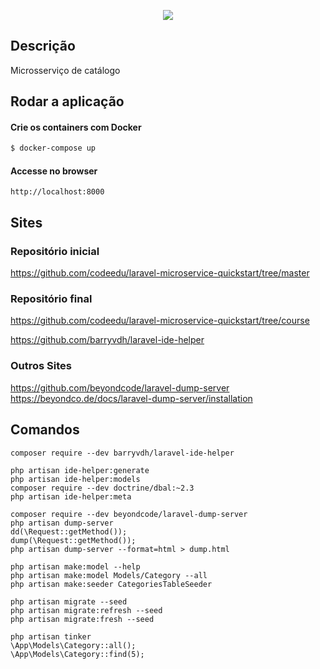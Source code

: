 <p align="center">
  <a href="https://fullcycle.com.br/" target="blank"><img src="https://s3.amazonaws.com/code.education/Wallpapers/Wallpaper-02-Full-Cycle-1920x1080.png"/></a>
</p>

## Descrição

Microsserviço de catálogo

## Rodar a aplicação

#### Crie os containers com Docker

```bash
$ docker-compose up
```

#### Accesse no browser

```
http://localhost:8000
```

## Sites

### Repositório inicial

https://github.com/codeedu/laravel-microservice-quickstart/tree/master

### Repositório final

https://github.com/codeedu/laravel-microservice-quickstart/tree/course

https://github.com/barryvdh/laravel-ide-helper

### Outros Sites

https://github.com/beyondcode/laravel-dump-server
https://beyondco.de/docs/laravel-dump-server/installation

## Comandos

```
composer require --dev barryvdh/laravel-ide-helper

php artisan ide-helper:generate
php artisan ide-helper:models
composer require --dev doctrine/dbal:~2.3
php artisan ide-helper:meta

composer require --dev beyondcode/laravel-dump-server
php artisan dump-server
dd(\Request::getMethod());
dump(\Request::getMethod());
php artisan dump-server --format=html > dump.html

php artisan make:model --help
php artisan make:model Models/Category --all
php artisan make:seeder CategoriesTableSeeder

php artisan migrate --seed
php artisan migrate:refresh --seed
php artisan migrate:fresh --seed

php artisan tinker
\App\Models\Category::all();
\App\Models\Category::find(5);

```
